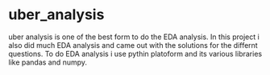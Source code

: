 # uber_analysis
uber analysis is one of the best form to do the EDA analysis. In this project i also did much EDA analysis and came out with the solutions for the differnt questions.
To do EDA analysis i use pythin platoform and its various libraries like pandas and numpy.
